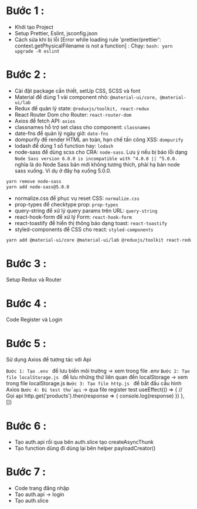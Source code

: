 # Bước 1 :

- Khởi tạo Project
- Setup Prettier, Eslint, jsconfig.json
- Cách sửa khi bị lỗi [Error while loading rule 'prettier/prettier': context.getPhysicalFilename is not a function] :
  Chạy:
  `bash: yarn upgrade -R eslint `

# Bước 2 :

- Cài đặt package cần thiết, setUp CSS, SCSS và font
- Material để dùng 1 vài component nhỏ: `@material-ui/core, @material-ui/lab`
- Redux để quản lý state: `@reduxjs/toolkit, react-redux`
- React Router Dom cho Router: `react-router-dom`
- Axios để fetch API: `axios`
- classnames hỗ trợ set class cho component: `classnames`
- date-fns để quản lý ngày giờ: `date-fns`
- dompurify để render HTML an toàn, hạn chế tấn công XSS: `dompurify`
- lodash để dùng 1 số function hay: `lodash`
- node-sass để dùng scss cho CRA: `node-sass`.
  Lưu ý nếu bị báo lỗi dạng `Node Sass version 6.0.0 is incompatible with ^4.0.0 || ^5.0.0.` nghĩa là do Node Sass bản mới không tương thích, phải hạ bản node sass xuống.
  Ví dụ ở đây hạ xuống 5.0.0.

```bash
yarn remove node-sass
yarn add node-sass@5.0.0
```

- normalize.css để phục vụ reset CSS: `normalize.css`
- prop-types để checktype prop: `prop-types`
- query-string để xử lý query params trên URL: `query-string`
- react-hook-form để xử lý Form: `react-hook-form`
- react-toastify để hiển thị thông báo dạng toast: `react-toastify`
- styled-components để CSS cho react: `styled-components`

```bash
yarn add @material-ui/core @material-ui/lab @reduxjs/toolkit react-redux react-router-dom axios classnames date-fns dompurify lodash node-sass normalize.css prop-types query-string react-hook-form react-toastify styled-components
```

# Bước 3 :

Setup Redux và Router

# Bước 4 :

Code Register và Login

# Bước 5 :

Sử dụng Axios để tương tác với Api

`Bước 1: Tạo .env ` để lưu biến môi trường -> xem trong file .env
`Bước 2: Tạo file localStorage.js ` để lưu những thứ liên quan đến localStorage -> xem trong file localStorage.js
`Bước 3: Tạo file http.js ` để bắt đầu cấu hình Axios
`Bước 4: Đi test thử api` -> qua file register test
useEffect(() => {
// Gọi api
http.get('products').then(response => {
console.log(response)
})
}, [])

# Bước 6 :

- Tạo auth.api rồi qua bên auth.slice tạo createAsyncThunk
- Tạo function dùng đi dùng lại bên helper payloadCreator()

# Bước 7 :

- Code trang đăng nhập
- Tạo auth.api -> login
- Tạo auth.slice
